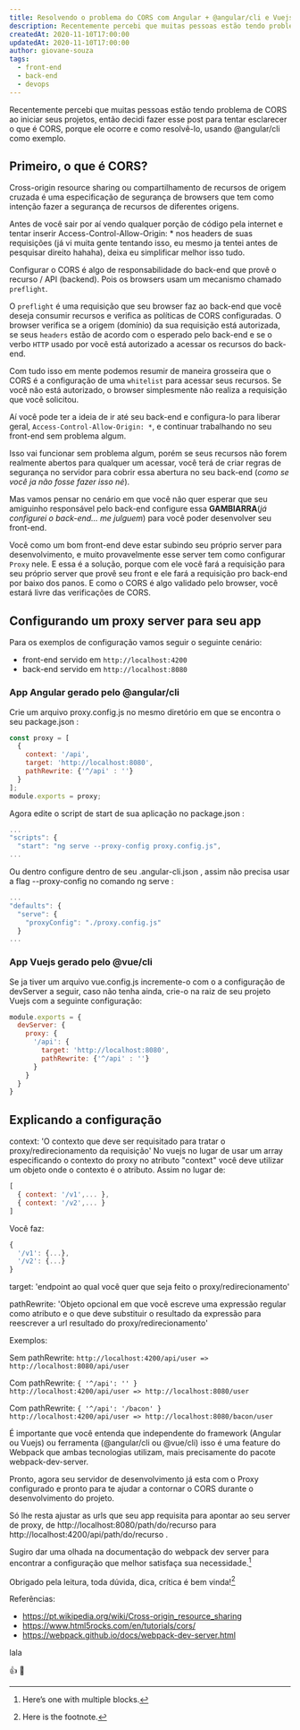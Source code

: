 ```yaml
---
title: Resolvendo o problema do CORS com Angular + @angular/cli e Vuejs + @vue/cli
description: Recentemente percebi que muitas pessoas estão tendo problema de CORS ao iniciar
createdAt: 2020-11-10T17:00:00
updatedAt: 2020-11-10T17:00:00
author: giovane-souza
tags:
  - front-end
  - back-end
  - devops
---
```

Recentemente percebi que muitas pessoas estão tendo problema de CORS ao iniciar seus projetos, então decidi fazer esse post para tentar esclarecer o que é CORS, porque ele ocorre e como resolvê-lo, usando @angular/cli como exemplo.

## Primeiro, o que é CORS?
Cross-origin resource sharing ou compartilhamento de recursos de origem cruzada é uma especificação de segurança de browsers que tem como intenção fazer a segurança de recursos de diferentes origens.

Antes de você sair por aí vendo qualquer porção de código pela internet e tentar inserir Access-Control-Allow-Origin: * nos headers de suas requisições (já vi muita gente tentando isso, eu mesmo ja tentei antes de pesquisar direito hahaha), deixa eu simplificar melhor isso tudo.

Configurar o CORS é algo de responsabilidade do back-end que provê o recurso / API (backend). Pois os browsers usam um mecanismo chamado `preflight`.

O `preflight` é uma requisição que seu browser faz ao back-end que você deseja consumir recursos e verifica as políticas de CORS configuradas. O browser verifica se a origem (domínio) da sua requisição está autorizada, se seus `headers` estão de acordo com o esperado pelo back-end e se o verbo `HTTP` usado por você está autorizado a acessar os recursos do back-end.

Com tudo isso em mente podemos resumir de maneira grosseira que o CORS é a configuração de uma `whitelist` para acessar seus recursos. Se você não está autorizado, o browser simplesmente não realiza a requisição que você solicitou.

Aí você pode ter a ideia de ir até seu back-end e configura-lo para liberar geral, `Access-Control-Allow-Origin: *`, e continuar trabalhando no seu front-end sem problema algum.

Isso vai funcionar sem problema algum, porém se seus recursos não forem realmente abertos para qualquer um acessar, você terá de criar regras de segurança no servidor para cobrir essa abertura no seu back-end (*como se você ja não fosse fazer isso né*).

Mas vamos pensar no cenário em que você não quer esperar que seu amiguinho responsável pelo back-end configure essa **GAMBIARRA**(*já configurei o back-end… me julguem*) para você poder desenvolver seu front-end.

Você como um bom front-end deve estar subindo seu próprio server para desenvolvimento, e muito provavelmente esse server tem como configurar `Proxy` nele. E essa é a solução, porque com ele você fará a requisição para seu próprio server que provê seu front e ele fará a requisição pro back-end por baixo dos panos. E como o CORS é algo validado pelo browser, você estará livre das verificações de CORS.

## Configurando um proxy server para seu app

Para os exemplos de configuração vamos seguir o seguinte cenário:
- front-end servido em `http://localhost:4200`
- back-end servido em `http://localhost:8080`

### App Angular gerado pelo @angular/cli

Crie um arquivo proxy.config.js no mesmo diretório em que se encontra o seu package.json :

```javascript
const proxy = [
  {
    context: '/api',
    target: 'http://localhost:8080',
    pathRewrite: {'^/api' : ''}
  }
];
module.exports = proxy;
```

Agora edite o script de start de sua aplicação no package.json :

```javascript
...
"scripts": {
  "start": "ng serve --proxy-config proxy.config.js",
...
```

Ou dentro configure dentro de seu .angular-cli.json , assim não precisa usar a flag --proxy-config no comando ng serve :

```javascript
...
"defaults": {
  "serve": {
    "proxyConfig": "./proxy.config.js"
  }
...
```

### App Vuejs gerado pelo @vue/cli

Se ja tiver um arquivo vue.config.js incremente-o com o a configuração de devServer a seguir, caso não tenha ainda, crie-o na raiz de seu projeto Vuejs com a seguinte configuração:

```javascript
module.exports = {
  devServer: {
    proxy: {
      '/api': {
        target: 'http://localhost:8080',
        pathRewrite: {'^/api' : ''}
      }
    }
  }
}
```

## Explicando a configuração

context: 'O contexto que deve ser requisitado para tratar o proxy/redirecionamento da requisição'
No vuejs no lugar de usar um array especificando o contexto do proxy no atributo "context" você deve utilizar um objeto onde o contexto é o atributo.
Assim no lugar de: 

```javascript
[
  { context: '/v1',... }, 
  { context: '/v2',... }
]
```

Você faz:

```javascript
{
  '/v1': {...},
  '/v2': {...}
}
```

target: 'endpoint ao qual você quer que seja feito o proxy/redirecionamento'

pathRewrite: 'Objeto opcional em que você escreve uma expressão regular como atributo e o que deve substituir o resultado da expressão para reescrever a url resultado do proxy/redirecionamento'

Exemplos:

Sem pathRewrite:
`http://localhost:4200/api/user => http://localhost:8080/api/user`

Com pathRewrite: `{ '^/api': '' }`  
`http://localhost:4200/api/user => http://localhost:8080/user`

Com pathRewrite: `{ '^/api': '/bacon' }`  
`http://localhost:4200/api/user => http://localhost:8080/bacon/user`

É importante que você entenda que independente do framework (Angular ou Vuejs) ou ferramenta (@angular/cli ou @vue/cli) isso é uma feature do Webpack que ambas tecnologias utilizam, mais precisamente do pacote webpack-dev-server.

Pronto, agora seu servidor de desenvolvimento já esta com o Proxy configurado e pronto para te ajudar a contornar o CORS durante o desenvolvimento do projeto.

Só lhe resta ajustar as urls que seu app requisita para apontar ao seu server de proxy, de http://localhost:8080/path/do/recurso para http://localhost:4200/api/path/do/recurso .

Sugiro dar uma olhada na documentação do webpack dev server para encontrar a configuração que melhor satisfaça sua necessidade.[^longnote]

Obrigado pela leitura, toda dúvida, dica, crítica é bem vinda![^1]

[^1]: Here is the footnote.

[^longnote]: Here’s one with multiple blocks.

Referências:
- https://pt.wikipedia.org/wiki/Cross-origin_resource_sharing
- https://www.html5rocks.com/en/tutorials/cors/
- https://webpack.github.io/docs/webpack-dev-server.html

lala

:thumbsup: :dog:
